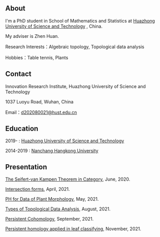 ## About

I'm a PhD student in School of Mathematics and Statistics at [Huazhong University of Science and Technology](https://www.hust.edu.cn/) , China.

My adviser is Zhen Huan. 

Research Interests：Algebraic topology, Topological data analysis

Hobbies：Table tennis, Plants

## Contact
Innovation Research Institute, Huazhong University of Science and Technology

1037 Luoyu Road, Wuhan, China

Email：d202080021@hust.edu.cn

## Education

2019-     :  [Huazhong University of Science and Technology](https://www.hust.edu.cn/)

2014-2019 :  [Nanchang Hangkong University](https://www.nchu.edu.cn/)

## Presentation
[The Seifert-van Kampen Theorem in Category](https://github.com/yubaba123/yuqing.github.io/blob/gh-pages/The%20Seifert-van%20Kampen%20Theorem%20in%20Category.pdf), June, 2020.

[Intersection forms](https://github.com/yubaba123/yuqing/blob/gh-pages/Intersection%20forms.pdf), April, 2021.

[PH for Data of Plant Morphology](https://github.com/yubaba123/yuqing.github.io/blob/gh-pages/Persistent%20Homology%20for%20Data%20of%20Plant%20Morphology.pdf), May, 2021.

[Types of Topological Data Analysis](https://github.com/yubaba123/yuqing/blob/gh-pages/Types%20of%20Topology%20Data%20Analysis.pdf), August, 2021.

[Persistent Cohomology](https://github.com/yubaba123/yuqing/blob/gh-pages/Persistent%20Cohomology.pdf.pdf), September, 2021.

[Persistent homology applied in leaf classifying](https://github.com/yubaba123/yuqing/blob/gh-pages/Persistent%20homology%20applied%20in%20leaf%20classifying.pdf), November, 2021.
